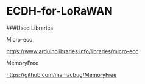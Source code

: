 # ECDH-for-LoRaWAN

###Used Libraries

Micro-ecc 

https://www.arduinolibraries.info/libraries/micro-ecc

MemoryFree

https://github.com/maniacbug/MemoryFree
